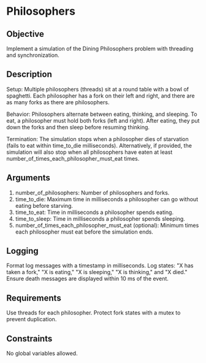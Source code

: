 # Philosophers

## Objective
Implement a simulation of the Dining Philosophers problem with threading and synchronization.

## Description
Setup: Multiple philosophers (threads) sit at a round table with a bowl of spaghetti. Each philosopher has a fork on their left and right, and there are as many forks as there are philosophers.

Behavior: Philosophers alternate between eating, thinking, and sleeping. To eat, a philosopher must hold both forks (left and right). After eating, they put down the forks and then sleep before resuming thinking.

Termination: The simulation stops when a philosopher dies of starvation (fails to eat within time_to_die milliseconds). Alternatively, if provided, the simulation will also stop when all philosophers have eaten at least number_of_times_each_philosopher_must_eat times.

## Arguments
1. number_of_philosophers: Number of philosophers and forks.
2. time_to_die: Maximum time in milliseconds a philosopher can go without eating before starving.
3. time_to_eat: Time in milliseconds a philosopher spends eating.
4. time_to_sleep: Time in milliseconds a philosopher spends sleeping.
5. number_of_times_each_philosopher_must_eat (optional): Minimum times each philosopher must eat before the simulation ends.

## Logging
Format log messages with a timestamp in milliseconds.
Log states: "X has taken a fork," "X is eating," "X is sleeping," "X is thinking," and "X died."
Ensure death messages are displayed within 10 ms of the event.

## Requirements
Use threads for each philosopher.
Protect fork states with a mutex to prevent duplication.


## Constraints
No global variables allowed.

